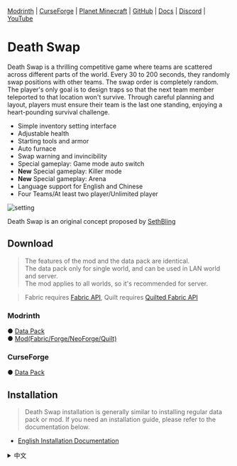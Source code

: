 [Modrinth](https://modrinth.com/datapack/deathswap) | 
[CurseForge](https://www.curseforge.com/minecraft/data-packs/deathswap) | 
[Planet Minecraft](https://www.planetminecraft.com/data-pack/deathswap-6145205/) | 
[GitHub](https://github.com/vipvincent/deathswap) | 
[Docs](https://vipvincent.github.io/docs/en/deathswap) | 
[Discord](https://discord.gg/3BKAydVfDk) | 
[YouTube](https://www.youtube.com/@vipvincentgame) 

# Death Swap

Death Swap is a thrilling competitive game where teams are scattered across different parts of the world. Every 30 to 200 seconds, they randomly swap positions with other teams. The swap order is completely random. The player's only goal is to design traps so that the next team member teleported to that location won't survive. Through careful planning and layout, players must ensure their team is the last one standing, enjoying a heart-pounding survival challenge.

- Simple inventory setting interface
- Adjustable health
- Starting tools and armor
- Auto furnace
- Swap warning and invincibility
- Special gameplay: Game mode auto switch
- **New** Special gameplay: Killer mode
- **New** Special gameplay: Arena
- Language support for English and Chinese 
- Four Teams/At least two player/Unlimited player

![setting](https://cdn.modrinth.com/data/irff3j1Z/images/085b7826c4c333bdb7b5a6984621d11ad624615b.png)

Death Swap is an original concept proposed by [SethBling](https://www.youtube.com/watch?v=r5rEaHPt6mw)   

## Download

> The features of the mod and the data pack are identical.   
> The data pack only for single world, and can be used in LAN world and server.  
> The mod applies to all worlds, so it's recommended for server.   

> Fabric requires [Fabric API](https://modrinth.com/mod/fabric-api), Quilt requires [Quilted Fabric API](https://modrinth.com/mod/qsl)

### Modrinth

● [Data Pack](https://modrinth.com/datapack/deathswap/versions?l=datapack)  
● [Mod(Fabric/Forge/NeoForge/Quilt)](https://modrinth.com/datapack/deathswap/versions?l=fabric&l=forge&l=neoforge&l=quilt)

### CurseForge

● [Data Pack](https://www.curseforge.com/minecraft/data-packs/deathswap/files)  

## Installation

> Death Swap installation is generally similar to installing regular data pack or mod. If you need an installation guide, please refer to the documentation below.

- [English Installation Documentation](https://vipvincent.github.io/docs/en/deathswap/install)


<details>
<summary>中文</summary>

# 死亡交換
 
死亡交換是一款刺激的對抗遊戲，各隊伍分散在世界不同角落，每隔30至200秒之間會隨機與其他隊伍交換位置，交換的順序是完全隨機的。玩家的唯一目標是精心設計陷阱，讓下一個被傳送到該地點的敵隊成員無法存活。通過精密的計劃與佈局，玩家要設法讓自己的隊伍成為最後一個站立的勝利者，享受驚心動魄的生存挑戰。

- 簡易的物品欄設定介面
- 可調整的血量
- 起始工具、裝備
- 物品免燒
- 交換警告、無敵
- 特殊玩法：遊戲模式自動切換
- **新** 特殊玩法：殺手模式
- **新** 特殊玩法：競技場
- 語言支持中文、英文
- 最多可有四隊同時參與遊戲，兩人以上即可開始，且無人數上限。
      
![setting](https://cdn.modrinth.com/data/irff3j1Z/images/085b7826c4c333bdb7b5a6984621d11ad624615b.png)

死亡交換是由[SethBling](https://www.youtube.com/watch?v=r5rEaHPt6mw)所提出的原創概念  

## 下載

> 模組與資料包的所有功能皆為相同。   
> 資料包僅會套用於單一世界，區網世界和伺服器都可以使用。   
> 模組會自動套用於所有世界，因此建議使用在伺服器。    

> Fabric 需要 [Fabric API](https://modrinth.com/mod/fabric-api)，Quilt 需要 [Quilted Fabric API](https://modrinth.com/mod/qsl)   

### Modrinth

● [資料包](https://modrinth.com/datapack/deathswap/versions?l=datapack)  
● [模組(Fabric/Forge/NeoForge/Quilt)](https://modrinth.com/datapack/deathswap/versions?l=fabric&l=forge&l=neoforge&l=quilt)

### CurseForge

● [資料包](https://www.curseforge.com/minecraft/data-packs/deathswap/files)  

## 安裝
  
> 死亡交換安裝通常與一般的資料包或模組差不多，如果你需要安裝教學，請查看以下文檔。

- [中文安裝文檔](https://vipvincent.github.io/docs/deathswap/install)

</details>